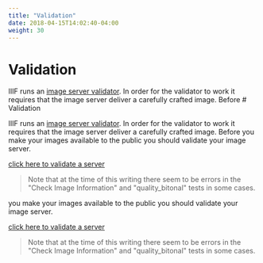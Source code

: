 ```yaml
---
title: "Validation"
date: 2018-04-15T14:02:40-04:00
weight: 30
---
```


# Validation

IIIF runs an [image server validator][validator]. In order for the validator to work it requires that the image server deliver a carefully crafted image. Before # Validation

IIIF runs an [image server validator][validator]. In order for the validator to work it requires that the image server deliver a carefully crafted image. Before you make your images available to the public you should validate your image server.

[click here to validate a server][validate-ncsu]

<!-- #todo:0 why is this broken [click here to validate a server][validate-nlw] -->

> Note that at the time of this writing there seem to be errors in the "Check Image Information" and "quality_bitonal" tests in some cases.

<!-- TODO: use the IIIF image server reference implementation once that's back up and running -->

[validator]: http://iiif.io/api/image/validator/

[validate-ncsu]: http://iiif.io/api/image/validator/results/?server=api.bl.uk&prefix=image%2Fiiif&identifier=ark%3A%2F81055%2Fvdc_100038478811.0x000001&version=2.0&level=1&id_squares=on&info_json=on&id_basic=on&id_error_escapedslash=on&id_error_unescaped=on&id_escaped=on&id_error_random=on&region_error_random=on&region_pixels=on&size_region=on&size_error_random=on&size_ch=on&size_wc=on&size_percent=on&rot_error_random=on&quality_error_random=on&format_jpg=on&format_error_random=on&jsonld=on&baseurl_redirect=on&cors=on

[validate-nlw]: http://iiif.io/api/image/validator/results/?server=dams.llgc.org.uk&prefix=%2Fiiif%2Fimage&identifier=validate&version=2.0&level=1&id_squares=on&info_json=on&id_basic=on&id_error_escapedslash=on&id_error_unescaped=on&id_escaped=on&id_error_random=on&region_error_random=on&region_pixels=on&size_region=on&size_error_random=on&size_ch=on&size_wc=on&size_percent=on&rot_error_random=on&quality_error_random=on&format_jpg=on&format_error_random=on&jsonld=on&baseurl_redirect=on&cors=on
you make your images available to the public you should validate your image server.

[click here to validate a server][validate-ncsu]

<!-- #todo:0 why is this broken [click here to validate a server][validate-nlw] -->

> Note that at the time of this writing there seem to be errors in the "Check Image Information" and "quality_bitonal" tests in some cases.

<!-- TODO: use the IIIF image server reference implementation once that's back up and running -->

[validator]: http://iiif.io/api/image/validator/

[validate-ncsu]: http://iiif.io/api/image/validator/results/?server=api.bl.uk&prefix=image%2Fiiif&identifier=ark%3A%2F81055%2Fvdc_100038478811.0x000001&version=2.0&level=1&id_squares=on&info_json=on&id_basic=on&id_error_escapedslash=on&id_error_unescaped=on&id_escaped=on&id_error_random=on&region_error_random=on&region_pixels=on&size_region=on&size_error_random=on&size_ch=on&size_wc=on&size_percent=on&rot_error_random=on&quality_error_random=on&format_jpg=on&format_error_random=on&jsonld=on&baseurl_redirect=on&cors=on

[validate-nlw]: http://iiif.io/api/image/validator/results/?server=dams.llgc.org.uk&prefix=%2Fiiif%2Fimage&identifier=validate&version=2.0&level=1&id_squares=on&info_json=on&id_basic=on&id_error_escapedslash=on&id_error_unescaped=on&id_escaped=on&id_error_random=on&region_error_random=on&region_pixels=on&size_region=on&size_error_random=on&size_ch=on&size_wc=on&size_percent=on&rot_error_random=on&quality_error_random=on&format_jpg=on&format_error_random=on&jsonld=on&baseurl_redirect=on&cors=on
